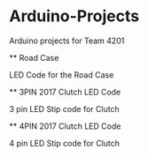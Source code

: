# Arduino-Projects
Arduino projects for Team 4201


** Road Case

LED Code for the Road Case


** 3PIN 2017 Clutch LED Code

3 pin LED Stip code for Clutch


** 4PIN 2017 Clutch LED Code

4 pin LED Stip code for Clutch
